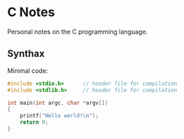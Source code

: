 # C Notes

Personal notes on the C programming language.

## Synthax

Minimal code:

````c
#include <stdio.h>      // header file for compilation
#include <stdlib.h>     // header file for compilation

int main(int argc, char *argv[])
{
    printf("Hello world!\n");
    return 0;
}
````

